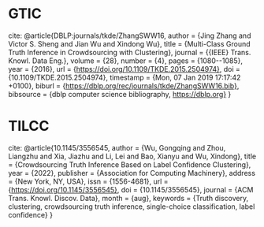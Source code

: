 # GTIC
cite:
@article{DBLP:journals/tkde/ZhangSWW16,
  author    = {Jing Zhang and
               Victor S. Sheng and
               Jian Wu and
               Xindong Wu},
  title     = {Multi-Class Ground Truth Inference in Crowdsourcing with Clustering},
  journal   = {{IEEE} Trans. Knowl. Data Eng.},
  volume    = {28},
  number    = {4},
  pages     = {1080--1085},
  year      = {2016},
  url       = {https://doi.org/10.1109/TKDE.2015.2504974},
  doi       = {10.1109/TKDE.2015.2504974},
  timestamp = {Mon, 07 Jan 2019 17:17:42 +0100},
  biburl    = {https://dblp.org/rec/journals/tkde/ZhangSWW16.bib},
  bibsource = {dblp computer science bibliography, https://dblp.org}
}


# TILCC

cite:
@article{10.1145/3556545,
author = {Wu, Gongqing and Zhou, Liangzhu and Xia, Jiazhu and Li, Lei and Bao, Xianyu and Wu, Xindong},
title = {Crowdsourcing Truth Inference Based on Label Confidence Clustering},
year = {2022},
publisher = {Association for Computing Machinery},
address = {New York, NY, USA},
issn = {1556-4681},
url = {https://doi.org/10.1145/3556545},
doi = {10.1145/3556545},
journal = {ACM Trans. Knowl. Discov. Data},
month = {aug},
keywords = {Truth discovery, clustering, crowdsourcing truth inference, single-choice classification, label confidence}
}
